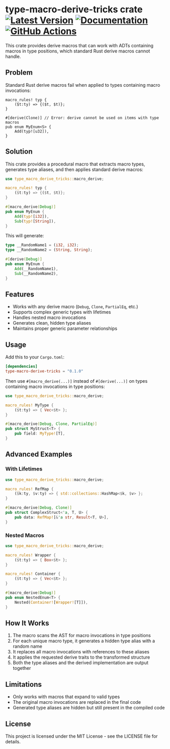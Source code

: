 # type-macro-derive-tricks crate [![Latest Version]][crates.io] [![Documentation]][docs.rs] [![GitHub Actions]][actions]

[Latest Version]: https://img.shields.io/crates/v/type-macro-derive-tricks.svg
[crates.io]: https://crates.io/crates/type-macro-derive-tricks
[Documentation]: https://img.shields.io/docsrs/type-macro-derive-tricks
[docs.rs]: https://docs.rs/type-macro-derive-tricks/latest/
[GitHub Actions]: https://github.com/yasuo-ozu/type-macro-derive-tricks/actions/workflows/rust.yml/badge.svg
[actions]: https://github.com/yasuo-ozu/type-macro-derive-tricks/actions/workflows/rust.yml


This crate provides derive macros that can work with ADTs containing macros in type positions,
which standard Rust derive macros cannot handle.

## Problem

Standard Rust derive macros fail when applied to types containing macro invocations:

```rust,compile_fail
macro_rules! typ {
    ($t:ty) => {($t, $t)};
}

#[derive(Clone)] // Error: derive cannot be used on items with type macros
pub enum MyEnum<S> {
    Add(typ![u32]),
}
```

## Solution

This crate provides a procedural macro that extracts macro types, generates type aliases,
and then applies standard derive macros:

```rust
use type_macro_derive_tricks::macro_derive;

macro_rules! typ {
    ($t:ty) => {($t, $t)};
}

#[macro_derive(Debug)]
pub enum MyEnum {
    Add(typ![i32]),
    Sub(typ![String]),
}
```

This will generate:
```rust
type __RandomName1 = (i32, i32);
type __RandomName2 = (String, String);

#[derive(Debug)]
pub enum MyEnum {
    Add(__RandomName1),
    Sub(__RandomName2),
}
```

## Features

- Works with any derive macro (`Debug`, `Clone`, `PartialEq`, etc.)
- Supports complex generic types with lifetimes
- Handles nested macro invocations
- Generates clean, hidden type aliases
- Maintains proper generic parameter relationships

## Usage

Add this to your `Cargo.toml`:

```toml
[dependencies]
type-macro-derive-tricks = "0.1.0"
```

Then use `#[macro_derive(...)]` instead of `#[derive(...)]` on types containing macro invocations in type positions:

```rust
use type_macro_derive_tricks::macro_derive;

macro_rules! MyType {
    ($t:ty) => { Vec<$t> };
}

#[macro_derive(Debug, Clone, PartialEq)]
pub struct MyStruct<T> {
    pub field: MyType![T],
}
```

## Advanced Examples

### With Lifetimes

```rust
use type_macro_derive_tricks::macro_derive;

macro_rules! RefMap {
    ($k:ty, $v:ty) => { std::collections::HashMap<$k, $v> };
}

#[macro_derive(Debug, Clone)]
pub struct ComplexStruct<'a, T, U> {
    pub data: RefMap![&'a str, Result<T, U>],
}
```

### Nested Macros

```rust
use type_macro_derive_tricks::macro_derive;

macro_rules! Wrapper {
    ($t:ty) => { Box<$t> };
}

macro_rules! Container {
    ($t:ty) => { Vec<$t> };
}

#[macro_derive(Debug)]
pub enum NestedEnum<T> {
    Nested(Container![Wrapper![T]]),
}
```

## How It Works

1. The macro scans the AST for macro invocations in type positions
2. For each unique macro type, it generates a hidden type alias with a random name
3. It replaces all macro invocations with references to these aliases
4. It applies the requested derive traits to the transformed structure
5. Both the type aliases and the derived implementation are output together

## Limitations

- Only works with macros that expand to valid types
- The original macro invocations are replaced in the final code
- Generated type aliases are hidden but still present in the compiled code

## License

This project is licensed under the MIT License - see the LICENSE file for details.